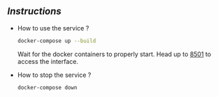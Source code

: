 ## ***Instructions***

- How to use the service ?
    ```bash
    docker-compose up --build
    ```
    Wait for the docker containers to properly start.
    Head up to [8501](http://localhost:8501) to access the interface.


- How to stop the service ?
    ```bash
    docker-compose down
    ```
